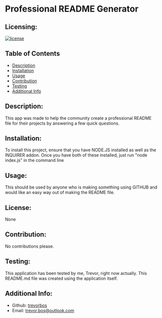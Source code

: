 # Professional README Generator

  ## Licensing:
  [![license](https://img.shields.io/badge/license-None-blue)](https://shields.io)

  ## Table of Contents 
  - [Description](#description)
  - [Installation](#installation)
  - [Usage](#usage)
  - [Contribution](#contribution)
  - [Testing](#testing)
  - [Additional Info](#additional-info)

  ## Description:
  This app was made to help the community create a professional README file for their projects by answering a few quick questions.

  ## Installation:
  To install this project, ensure that you have NODE.JS installed as well as the INQUIRER addon. Once you have both of these installed, just run "node index.js" in the command line

  ## Usage:
  This should be used by anyone who is making something using GITHUB and would like an easy way out of making the README file.

  ## License:
  None

  ## Contribution:
  No contributions please.

  ## Testing:
  This application has been tested by me, Trevor, right now actually. This README.md file was created using the application itself.
  
  ## Additional Info:
  - Github: [trevorbos](https://github.com/trevorbos)
  - Email: trevor.bos@outlook.com 

